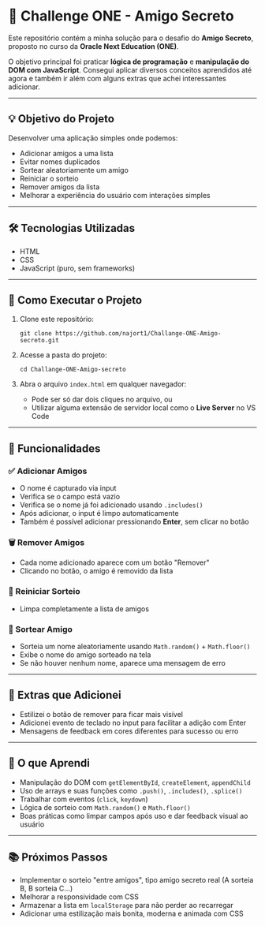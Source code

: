 # 🎁 Challenge ONE - Amigo Secreto

Este repositório contém a minha solução para o desafio do **Amigo Secreto**, proposto no curso da **Oracle Next Education (ONE)**.

O objetivo principal foi praticar **lógica de programação** e **manipulação do DOM com JavaScript**. Consegui aplicar diversos conceitos aprendidos até agora e também ir além com alguns extras que achei interessantes adicionar.

---

## 💡 Objetivo do Projeto

Desenvolver uma aplicação simples onde podemos:

* Adicionar amigos a uma lista
* Evitar nomes duplicados
* Sortear aleatoriamente um amigo
* Reiniciar o sorteio
* Remover amigos da lista
* Melhorar a experiência do usuário com interações simples

---

## 🛠️ Tecnologias Utilizadas

* HTML
* CSS
* JavaScript (puro, sem frameworks)

---

## 🚀 Como Executar o Projeto

1. Clone este repositório:

   ```
   git clone https://github.com/najort1/Challange-ONE-Amigo-secreto.git
   ```

2. Acesse a pasta do projeto:

   ```
   cd Challange-ONE-Amigo-secreto
   ```

3. Abra o arquivo `index.html` em qualquer navegador:

   * Pode ser só dar dois cliques no arquivo, ou
   * Utilizar alguma extensão de servidor local como o **Live Server** no VS Code

---

## 📌 Funcionalidades

### ✅ Adicionar Amigos

* O nome é capturado via input
* Verifica se o campo está vazio
* Verifica se o nome já foi adicionado usando `.includes()`
* Após adicionar, o input é limpo automaticamente
* Também é possível adicionar pressionando **Enter**, sem clicar no botão

### 🗑️ Remover Amigos

* Cada nome adicionado aparece com um botão "Remover"
* Clicando no botão, o amigo é removido da lista

### 🔄 Reiniciar Sorteio

* Limpa completamente a lista de amigos

### 🎲 Sortear Amigo

* Sorteia um nome aleatoriamente usando `Math.random()` + `Math.floor()`
* Exibe o nome do amigo sorteado na tela
* Se não houver nenhum nome, aparece uma mensagem de erro

---

## 🧪 Extras que Adicionei

* Estilizei o botão de remover para ficar mais visível
* Adicionei evento de teclado no input para facilitar a adição com Enter
* Mensagens de feedback em cores diferentes para sucesso ou erro

---

## 🧠 O que Aprendi

* Manipulação do DOM com `getElementById`, `createElement`, `appendChild`
* Uso de arrays e suas funções como `.push()`, `.includes()`, `.splice()`
* Trabalhar com eventos (`click`, `keydown`)
* Lógica de sorteio com `Math.random()` e `Math.floor()`
* Boas práticas como limpar campos após uso e dar feedback visual ao usuário

---

## 📚 Próximos Passos

* Implementar o sorteio "entre amigos", tipo amigo secreto real (A sorteia B, B sorteia C...)
* Melhorar a responsividade com CSS
* Armazenar a lista em `localStorage` para não perder ao recarregar
* Adicionar uma estilização mais bonita, moderna e animada com CSS